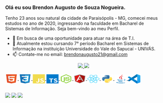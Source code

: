 ### Olá eu sou Brendon Augusto de Souza Nogueira.
Tenho 23 anos sou natural da cidade de Paraisópolis - MG, comecei meus estudos no ano de 2020, ingressando na faculdade em Bacharel de Sistemas de Informação.
Seja bem-vindo ao meu Perfil.


- 🔭 Em busca de uma oportunidade para atuar na área de T.I.
- 🌱 Atualmente estou cursando 7° período Bacharel em Sistemas de Informação na instituição Universidade do Vale do Sapucaí - UNIVÁS.
- 📫 Contate-me no email: brendonaugusto21@gmail.com

<div align="center">
  <a href="https://github.com/Brendon-Nogueira">
  <img height="180em" src="https://github-readme-stats.vercel.app/api?username=Brendon-Nogueira&show_icons=true&theme=merko&include_all_commits=true&count_private=true"/>
  <img height="180em" src="https://github-readme-stats.vercel.app/api/top-langs/?username=Brendon-Nogueira&layout=compact&langs_count=7&theme=merko"/>
</div>
  
  <div style="display: inline_block"><br>
  <img align="center" alt="Brendon-HTML" height="30" width="40" src="https://raw.githubusercontent.com/devicons/devicon/master/icons/html5/html5-original.svg">
  <img align="center" alt="Brendon-CSS" height="30" width="40" src="https://raw.githubusercontent.com/devicons/devicon/master/icons/css3/css3-original.svg">
  <img align="center" alt="Brendon-Js" height="30" width="40" src="https://raw.githubusercontent.com/devicons/devicon/master/icons/javascript/javascript-plain.svg">
  <img align="center" alt="Brendon-Ts" height="30" width="40" src="https://raw.githubusercontent.com/devicons/devicon/master/icons/typescript/typescript-plain.svg">
  <img align="center" alt="Brendon-Node" height="30" width="40" src="https://raw.githubusercontent.com/devicons/devicon/master/icons/nodejs/nodejs-original.svg">
  <img align="center" alt="Brendon-Angular" height="30" width="40" src="https://raw.githubusercontent.com/devicons/devicon/master/icons/angularjs/angularjs-original.svg">
  <img align="center" alt="Brendon-React" height="30" width="40" src="https://raw.githubusercontent.com/devicons/devicon/master/icons/react/react-original.svg">
  <img align="center" alt="Rafa-Python" height="30" width="40" src="https://raw.githubusercontent.com/devicons/devicon/master/icons/python/python-original.svg">
  <img align="center" alt="Brendon-Java" height="30" width="40" src="https://raw.githubusercontent.com/devicons/devicon/master/icons/java/java-original.svg">
  <img align="center" alt="Brendon-VsCode" height="30" width="40" src="https://raw.githubusercontent.com/devicons/devicon/master/icons/vscode/vscode-original.svg">
  
</div>

##
  
  <div> 
  <a href="https://www.instagram.com/http.brxdon/" target="_blank"><img src="https://img.shields.io/badge/-Instagram-%23E4405F?style=for-the-badge&logo=instagram&logoColor=white" target="_blank"></a>
  <a href = "mailto:brendonaugusto21@gmail.com"><img src="https://img.shields.io/badge/-Gmail-%23333?style=for-the-badge&logo=gmail&logoColor=white" target="_blank"></a>
  <a href="https://www.linkedin.com/in/brendon-nogueira-7b95151b6/" target="_blank"><img src="https://img.shields.io/badge/-LinkedIn-%230077B5?style=for-the-badge&logo=linkedin&logoColor=white" target="_blank"></a> 
